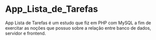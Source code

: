 # App_Lista_de_Tarefas
App Lista de Tarefas é um estudo que fiz em PHP com MySQL a fim de exercitar as noções que possuo sobre a relação entre banco de dados, servidor e frontend.
